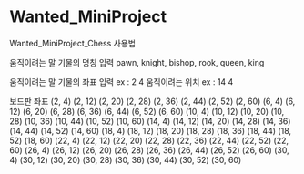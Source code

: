 # Wanted_MiniProject
Wanted_MiniProject_Chess
사용법

움직이려는 말 기물의 명칭 입력
pawn, knight, bishop, rook, queen, king

움직이려는 말 기물의 좌표 입력
ex : 2 4
움직이려는 위치
ex : 14 4


보드판 좌표
(2, 4) (2, 12) (2, 20) (2, 28) (2, 36) (2, 44) (2, 52) (2, 60)
(6, 4) (6, 12) (6, 20) (6, 28) (6, 36) (6, 44) (6, 52) (6, 60)
(10, 4) (10, 12) (10, 20) (10, 28) (10, 36) (10, 44) (10, 52) (10, 60)
(14, 4) (14, 12) (14, 20) (14, 28) (14, 36) (14, 44) (14, 52) (14, 60)
(18, 4) (18, 12) (18, 20) (18, 28) (18, 36) (18, 44) (18, 52) (18, 60)
(22, 4) (22, 12) (22, 20) (22, 28) (22, 36) (22, 44) (22, 52) (22, 60)
(26, 4) (26, 12) (26, 20) (26, 28) (26, 36) (26, 44) (26, 52) (26, 60)
(30, 4) (30, 12) (30, 20) (30, 28) (30, 36) (30, 44) (30, 52) (30, 60)
